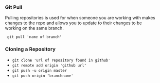 
### Git Pull
 Pulling repositories is used for when someone you are working with makes changes to the repo and allows you to update to their changes to be working on the same branch.

```
 git pull 'name of branch'
```

### Cloning a Repository
* `git clone 'url of repository found in github'`
* `git remote add origin 'github url'`
* `git push -u origin master`
* `git push origin 'branchname'`
